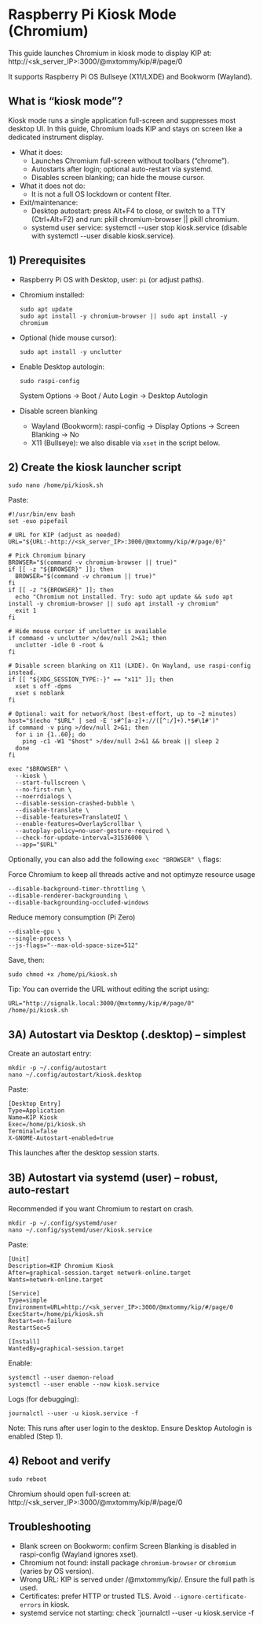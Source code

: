 # Raspberry Pi Kiosk Mode (Chromium)

This guide launches Chromium in kiosk mode to display KIP at:
http://<sk_server_IP>:3000/@mxtommy/kip/#/page/0

It supports Raspberry Pi OS Bullseye (X11/LXDE) and Bookworm (Wayland).

## What is “kiosk mode”?
Kiosk mode runs a single application full-screen and suppresses most desktop UI. In this guide, Chromium loads KIP and stays on screen like a dedicated instrument display.

- What it does:
  - Launches Chromium full-screen without toolbars (“chrome”).
  - Autostarts after login; optional auto-restart via systemd.
  - Disables screen blanking; can hide the mouse cursor.
- What it does not do:
  - It is not a full OS lockdown or content filter.
- Exit/maintenance:
  - Desktop autostart: press Alt+F4 to close, or switch to a TTY (Ctrl+Alt+F2) and run: pkill chromium-browser || pkill chromium.
  - systemd user service: systemctl --user stop kiosk.service (disable with systemctl --user disable kiosk.service).


## 1) Prerequisites

- Raspberry Pi OS with Desktop, user: `pi` (or adjust paths).
- Chromium installed:
  ```
  sudo apt update
  sudo apt install -y chromium-browser || sudo apt install -y chromium
  ```
- Optional (hide mouse cursor):
  ```
  sudo apt install -y unclutter
  ```
- Enable Desktop autologin:
  ```
  sudo raspi-config
  ```
  System Options → Boot / Auto Login → Desktop Autologin

- Disable screen blanking
  - Wayland (Bookworm): raspi-config → Display Options → Screen Blanking → No
  - X11 (Bullseye): we also disable via `xset` in the script below.

## 2) Create the kiosk launcher script

```
sudo nano /home/pi/kiosk.sh
```

Paste:

```
#!/usr/bin/env bash
set -euo pipefail

# URL for KIP (adjust as needed)
URL="${URL:-http://<sk_server_IP>:3000/@mxtommy/kip/#/page/0}"

# Pick Chromium binary
BROWSER="$(command -v chromium-browser || true)"
if [[ -z "${BROWSER}" ]]; then
  BROWSER="$(command -v chromium || true)"
fi
if [[ -z "${BROWSER}" ]]; then
  echo "Chromium not installed. Try: sudo apt update && sudo apt install -y chromium-browser || sudo apt install -y chromium"
  exit 1
fi

# Hide mouse cursor if unclutter is available
if command -v unclutter >/dev/null 2>&1; then
  unclutter -idle 0 -root &
fi

# Disable screen blanking on X11 (LXDE). On Wayland, use raspi-config instead.
if [[ "${XDG_SESSION_TYPE:-}" == "x11" ]]; then
  xset s off -dpms
  xset s noblank
fi

# Optional: wait for network/host (best-effort, up to ~2 minutes)
host="$(echo "$URL" | sed -E 's#^[a-z]+://([^:/]+).*$#\1#')"
if command -v ping >/dev/null 2>&1; then
  for i in {1..60}; do
    ping -c1 -W1 "$host" >/dev/null 2>&1 && break || sleep 2
  done
fi

exec "$BROWSER" \
  --kiosk \
  --start-fullscreen \
  --no-first-run \
  --noerrdialogs \
  --disable-session-crashed-bubble \
  --disable-translate \
  --disable-features=TranslateUI \
  --enable-features=OverlayScrollbar \
  --autoplay-policy=no-user-gesture-required \
  --check-for-update-interval=31536000 \
  --app="$URL"
```

Optionally, you can also add the following `exec "BROWSER" \` flags:

Force Chromium to keep all threads active and not optimyze resource usage
```
--disable-background-timer-throttling \
--disable-renderer-backgrounding \
--disable-backgrounding-occluded-windows
```

Reduce memory consumption (Pi Zero)
```
--disable-gpu \
--single-process \
--js-flags="--max-old-space-size=512"
```

Save, then:

```
sudo chmod +x /home/pi/kiosk.sh
```

Tip: You can override the URL without editing the script using:
```
URL="http://signalk.local:3000/@mxtommy/kip/#/page/0" /home/pi/kiosk.sh
```

## 3A) Autostart via Desktop (.desktop) – simplest

Create an autostart entry:

```
mkdir -p ~/.config/autostart
nano ~/.config/autostart/kiosk.desktop
```

Paste:

```
[Desktop Entry]
Type=Application
Name=KIP Kiosk
Exec=/home/pi/kiosk.sh
Terminal=false
X-GNOME-Autostart-enabled=true
```

This launches after the desktop session starts.

## 3B) Autostart via systemd (user) – robust, auto‑restart

Recommended if you want Chromium to restart on crash.

```
mkdir -p ~/.config/systemd/user
nano ~/.config/systemd/user/kiosk.service
```

Paste:

```
[Unit]
Description=KIP Chromium Kiosk
After=graphical-session.target network-online.target
Wants=network-online.target

[Service]
Type=simple
Environment=URL=http://<sk_server_IP>:3000/@mxtommy/kip/#/page/0
ExecStart=/home/pi/kiosk.sh
Restart=on-failure
RestartSec=5

[Install]
WantedBy=graphical-session.target
```

Enable:

```
systemctl --user daemon-reload
systemctl --user enable --now kiosk.service
```

Logs (for debugging):
```
journalctl --user -u kiosk.service -f
```

Note: This runs after user login to the desktop. Ensure Desktop Autologin is enabled (Step 1).

## 4) Reboot and verify

```
sudo reboot
```

Chromium should open full-screen at:
http://<sk_server_IP>:3000/@mxtommy/kip/#/page/0

## Troubleshooting

- Blank screen on Bookworm: confirm Screen Blanking is disabled in raspi-config (Wayland ignores xset).
- Chromium not found: install package `chromium-browser` or `chromium` (varies by OS version).
- Wrong URL: KIP is served under /@mxtommy/kip/. Ensure the full path is used.
- Certificates: prefer HTTP or trusted TLS. Avoid `--ignore-certificate-errors` in kiosk.
- systemd service not starting: check `journalctl --user -u kiosk.service -f
